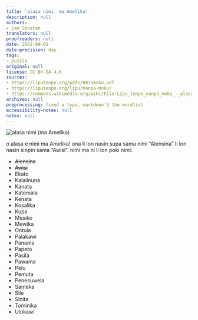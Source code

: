 ```yaml
---
title: 'alasa nimi: ma Amelika'
description: null
authors:
- jan Sonatan
translators: null
proofreaders: null
date: 2022-09-01
date-precision: day
tags:
- puzzle
original: null
license: CC-BY-SA 4.0
sources:
- https://liputenpo.org/pdfs/0015moku.pdf
- https://liputenpo.org/lipu/nanpa-moku/
- https://commons.wikimedia.org/wiki/File:Lipu_tenpo_nanpa_moku_-_alasa_nimi_(ma_Amelika).png
archives: null
preprocessing: fixed a typo, markdown'd the wordlist
accessibility-notes: null
notes: null
---
```


![alasa nimi (ma Amelika)](https://upload.wikimedia.org/wikipedia/commons/5/58/Lipu_tenpo_nanpa_moku_-_alasa_nimi_%28ma_Amelika%29.png)

o alasa e nimi ma Amelika! ona li lon nasin supa sama nimi “Alensina” li lon nasin sinpin sama “Awisi”. nimi ma ni li lon poki nimi:

- ~~Alensina~~
- ~~Awisi~~
- Ekato
- Kalalinuna
- Kanata
- Katemala
- Kenata
- Kosalika
- Kupa
- Mesiko
- Mewika
- Ontula
- Palakawi
- Panama
- Papeto
- Pasila
- Pawama
- Pelu
- Pemuta
- Penesuwela
- Sameka
- Sile
- Sinita
- Tominika
- Ulukawi